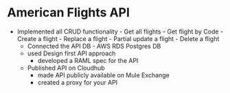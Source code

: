 # American Flights API
- Implemented all CRUD functionality
		- Get all flights
		- Get flight by Code
		- Create a flight
		- Replace a flight
		- Partial update a flight
		- Delete a flight
	- Connected the API  DB
			- AWS RDS Postgres DB
	- used Design first API approach
		- developed a RAML spec for the API
	- Published API on Cloudhub
		- made API publicly available on Mule Exchange
		- created a proxy for your API

